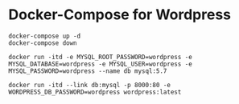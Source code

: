 # Docker-Compose for Wordpress

```shell
docker-compose up -d
docker-compose down
```

```shell
docker run -itd -e MYSQL_ROOT_PASSWORD=wordpress -e MYSQL_DATABASE=wordpress -e MYSQL_USER=wordpress -e MYSQL_PASSWORD=wordpress --name db mysql:5.7

docker run -itd --link db:mysql -p 8000:80 -e WORDPRESS_DB_PASSWORD=wordpress wordpress:latest

```